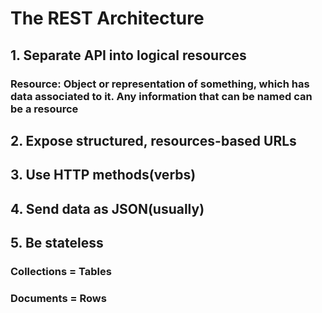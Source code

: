 # The REST Architecture

## 1. Separate API into logical resources

### Resource: Object or representation of something, which has data associated to it. Any information that can be named can be a resource

## 2. Expose structured, resources-based URLs

## 3. Use HTTP methods(verbs)

## 4. Send data as JSON(usually)

## 5. Be stateless

### Collections = Tables

### Documents = Rows
